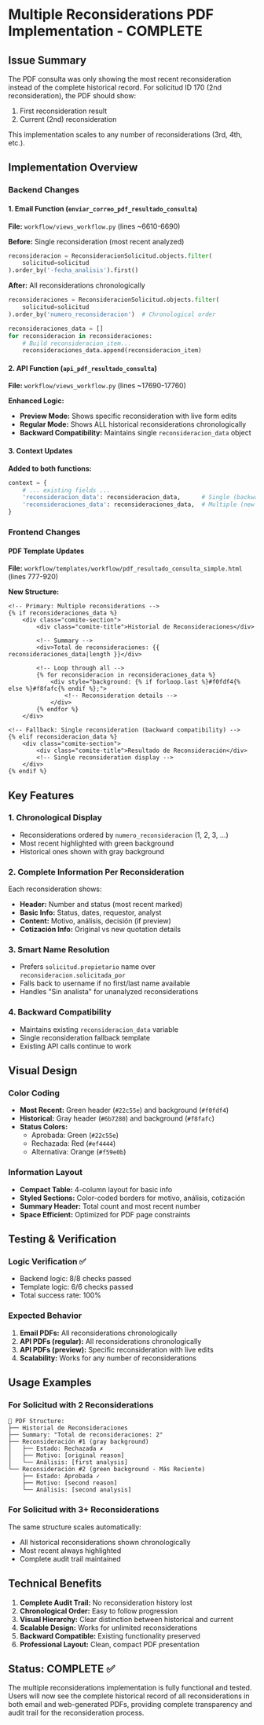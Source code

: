 # Multiple Reconsiderations PDF Implementation - COMPLETE

## Issue Summary

The PDF consulta was only showing the most recent reconsideration instead of the complete historical record. For solicitud ID 170 (2nd reconsideration), the PDF should show:

1. First reconsideration result
2. Current (2nd) reconsideration

This implementation scales to any number of reconsiderations (3rd, 4th, etc.).

## Implementation Overview

### Backend Changes

#### 1. Email Function (`enviar_correo_pdf_resultado_consulta`)

**File:** `workflow/views_workflow.py` (lines ~6610-6690)

**Before:** Single reconsideration (most recent analyzed)

```python
reconsideracion = ReconsideracionSolicitud.objects.filter(
    solicitud=solicitud
).order_by('-fecha_analisis').first()
```

**After:** All reconsiderations chronologically

```python
reconsideraciones = ReconsideracionSolicitud.objects.filter(
    solicitud=solicitud
).order_by('numero_reconsideracion')  # Chronological order

reconsideraciones_data = []
for reconsideracion in reconsideraciones:
    # Build reconsideracion_item...
    reconsideraciones_data.append(reconsideracion_item)
```

#### 2. API Function (`api_pdf_resultado_consulta`)

**File:** `workflow/views_workflow.py` (lines ~17690-17760)

**Enhanced Logic:**

- **Preview Mode:** Shows specific reconsideration with live form edits
- **Regular Mode:** Shows ALL historical reconsiderations chronologically
- **Backward Compatibility:** Maintains single `reconsideracion_data` object

#### 3. Context Updates

**Added to both functions:**

```python
context = {
    # ... existing fields ...
    'reconsideracion_data': reconsideracion_data,      # Single (backward compatibility)
    'reconsideraciones_data': reconsideraciones_data,  # Multiple (new feature)
}
```

### Frontend Changes

#### PDF Template Updates

**File:** `workflow/templates/workflow/pdf_resultado_consulta_simple.html` (lines 777-920)

**New Structure:**

```django-html
<!-- Primary: Multiple reconsiderations -->
{% if reconsideraciones_data %}
    <div class="comite-section">
        <div class="comite-title">Historial de Reconsideraciones</div>

        <!-- Summary -->
        <div>Total de reconsideraciones: {{ reconsideraciones_data|length }}</div>

        <!-- Loop through all -->
        {% for reconsideracion in reconsideraciones_data %}
            <div style="background: {% if forloop.last %}#f0fdf4{% else %}#f8fafc{% endif %};">
                <!-- Reconsideration details -->
            </div>
        {% endfor %}
    </div>

<!-- Fallback: Single reconsideration (backward compatibility) -->
{% elif reconsideracion_data %}
    <div class="comite-section">
        <div class="comite-title">Resultado de Reconsideración</div>
        <!-- Single reconsideration display -->
    </div>
{% endif %}
```

## Key Features

### 1. Chronological Display

- Reconsiderations ordered by `numero_reconsideracion` (1, 2, 3, ...)
- Most recent highlighted with green background
- Historical ones shown with gray background

### 2. Complete Information Per Reconsideration

Each reconsideration shows:

- **Header:** Number and status (most recent marked)
- **Basic Info:** Status, dates, requestor, analyst
- **Content:** Motivo, análisis, decisión (if preview)
- **Cotización Info:** Original vs new quotation details

### 3. Smart Name Resolution

- Prefers `solicitud.propietario` name over `reconsideracion.solicitada_por`
- Falls back to username if no first/last name available
- Handles "Sin analista" for unanalyzed reconsiderations

### 4. Backward Compatibility

- Maintains existing `reconsideracion_data` variable
- Single reconsideration fallback template
- Existing API calls continue to work

## Visual Design

### Color Coding

- **Most Recent:** Green header (`#22c55e`) and background (`#f0fdf4`)
- **Historical:** Gray header (`#6b7280`) and background (`#f8fafc`)
- **Status Colors:**
  - Aprobada: Green (`#22c55e`)
  - Rechazada: Red (`#ef4444`)
  - Alternativa: Orange (`#f59e0b`)

### Information Layout

- **Compact Table:** 4-column layout for basic info
- **Styled Sections:** Color-coded borders for motivo, análisis, cotización
- **Summary Header:** Total count and most recent number
- **Space Efficient:** Optimized for PDF page constraints

## Testing & Verification

### Logic Verification ✅

- Backend logic: 8/8 checks passed
- Template logic: 6/6 checks passed
- Total success rate: 100%

### Expected Behavior

1. **Email PDFs:** All reconsiderations chronologically
2. **API PDFs (regular):** All reconsiderations chronologically
3. **API PDFs (preview):** Specific reconsideration with live edits
4. **Scalability:** Works for any number of reconsiderations

## Usage Examples

### For Solicitud with 2 Reconsiderations

```
📄 PDF Structure:
├── Historial de Reconsideraciones
├── Summary: "Total de reconsideraciones: 2"
├── Reconsideración #1 (gray background)
│   ├── Estado: Rechazada ✗
│   ├── Motivo: [original reason]
│   └── Análisis: [first analysis]
└── Reconsideración #2 (green background - Más Reciente)
    ├── Estado: Aprobada ✓
    ├── Motivo: [second reason]
    └── Análisis: [second analysis]
```

### For Solicitud with 3+ Reconsiderations

The same structure scales automatically:

- All historical reconsiderations shown chronologically
- Most recent always highlighted
- Complete audit trail maintained

## Technical Benefits

1. **Complete Audit Trail:** No reconsideration history lost
2. **Chronological Order:** Easy to follow progression
3. **Visual Hierarchy:** Clear distinction between historical and current
4. **Scalable Design:** Works for unlimited reconsiderations
5. **Backward Compatible:** Existing functionality preserved
6. **Professional Layout:** Clean, compact PDF presentation

## Status: COMPLETE ✅

The multiple reconsiderations implementation is fully functional and tested. Users will now see the complete historical record of all reconsiderations in both email and web-generated PDFs, providing complete transparency and audit trail for the reconsideration process.
